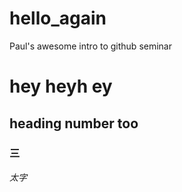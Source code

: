 # hello_again
Paul's awesome intro to github seminar
# hey heyh  ey
## heading number too
### 三

*太字*
